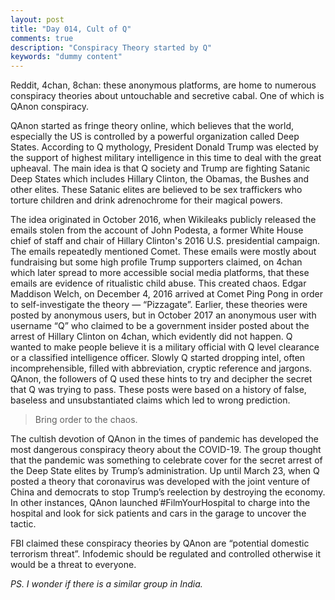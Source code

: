 ```yaml
---
layout: post
title: "Day 014, Cult of Q"
comments: true
description: "Conspiracy Theory started by Q"
keywords: "dummy content"
---
```


Reddit, 4chan, 8chan: these anonymous platforms, are home to numerous conspiracy theories about untouchable and secretive cabal. One of which is QAnon conspiracy.

QAnon started as fringe theory online, which believes that the world, especially the US is controlled by a powerful organization called Deep States. According to Q mythology, President Donald Trump was elected by the support of highest military intelligence in this time to deal with the great upheaval. The main idea is that Q society and Trump are fighting Satanic Deep States which includes Hillary Clinton, the Obamas, the Bushes and other elites. These Satanic elites are believed to be sex traffickers who torture children and drink adrenochrome for their magical powers.


The idea originated in October 2016, when Wikileaks publicly released the emails stolen from the account of John Podesta, a former White House chief of staff and chair of Hillary Clinton's 2016 U.S. presidential campaign. The emails repeatedly mentioned Comet. These emails were mostly about fundraising but some high profile Trump supporters claimed, on 4chan which later spread to more accessible social media platforms, that these emails are evidence of ritualistic child abuse. This created chaos. Edgar Maddison Welch, on December 4, 2016 arrived at Comet Ping Pong in order to self-investigate the theory — “Pizzagate”. Earlier, these theories were posted by anonymous users, but in October 2017 an anonymous user with username “Q” who claimed to be a government insider posted about the arrest of Hillary Clinton on 4chan, which evidently did not happen. Q wanted to make people believe it is a military official with Q level clearance or a classified intelligence officer. Slowly Q started dropping intel, often incomprehensible, filled with abbreviation, cryptic reference and jargons. QAnon, the followers of Q used these hints to try and decipher the secret that Q was trying to pass. These posts were based on a history of false, baseless and unsubstantiated claims which led to wrong prediction. 

>Bring order to the chaos.

The cultish devotion of QAnon in the times of pandemic has developed the most dangerous conspiracy theory about the COVID-19. The group thought that the pandemic was something to celebrate cover for the secret arrest of the Deep State elites by Trump’s administration. Up until March 23, when Q posted a theory that coronavirus was developed with the joint venture of China and democrats to stop Trump’s reelection by destroying the economy. In other instances, QAnon launched #FilmYourHospital to charge into the hospital and look for sick patients and cars in the garage to uncover the tactic.

FBI claimed these conspiracy theories by QAnon are “potential domestic terrorism threat”. Infodemic should be regulated and controlled otherwise it would be a threat to everyone.

*PS. I wonder if there is a similar group in India.*


 
